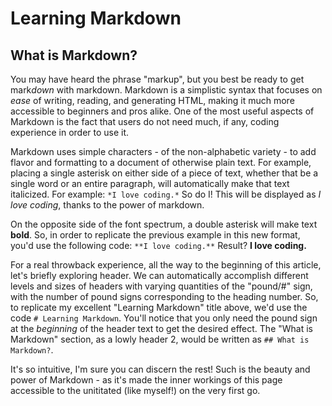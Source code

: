 # Learning Markdown
## What is Markdown?
You may have heard the phrase "markup", but you best be ready to get mark*down* with markdown. Markdown is a simplistic syntax that focuses on *ease* of writing, reading, and generating HTML, making it much more accessible to beginners and pros alike. One of the most useful aspects of Markdown is the fact that users do not need much, if any, coding experience in order to use it.

Markdown uses simple characters - of the non-alphabetic variety - to add flavor and formatting to a document of otherwise plain text. For example, placing a single asterisk on either side of a piece of text, whether that be a single word or an entire paragraph, will automatically make that text italicized. For example:
```*I love coding.*``` 
So do I! This will be displayed as *I love coding*, thanks to the power of markdown.

On the opposite side of the font spectrum, a double asterisk will make text **bold**. So, in order to replicate the previous example in this new format, you'd use the following code:
```**I love coding.**```
Result? **I love coding.**

For a real throwback experience, all the way to the beginning of this article, let's briefly exploring header. We can automatically accomplish different levels and sizes of headers with varying quantities of the "pound/#" sign, with the number of pound signs corresponding to the heading number. So, to replicate my excellent "Learning Markdown" title above, we'd use the code ```# Learning Markdown```. You'll notice that you only need the pound sign at the *beginning* of the header text to get the desired effect. The "What is Markdown" section, as a lowly header 2, would be written as ```## What is Markdown?```. 

It's so intuitive, I'm sure you can discern the rest! Such is the beauty and power of Markdown - as it's made the inner workings of this page accessible to the unititated (like myself!) on the very first go.
